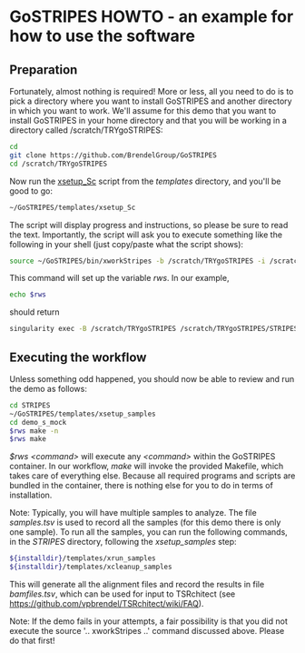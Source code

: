 # GoSTRIPES HOWTO - an example for how to use the software

## Preparation

Fortunately, almost nothing is required! More or less, all you need to do is
to pick a directory where you want to install GoSTRIPES and another directory
in which you want to work. We'll assume for this demo that you want to install
GoSTRIPES in your home directory and that you will be working in a directory
called /scratch/TRYgoSTRIPES:

```bash
cd
git clone https://github.com/BrendelGroup/GoSTRIPES
cd /scratch/TRYgoSTRIPES
```

Now run the [xsetup_Sc](./templates/xsetup_Sc) script from the _templates_
directory, and you'll be good to go:

```bash
~/GoSTRIPES/templates/xsetup_Sc
```

The script will display progress and instructions, so please be sure to read
the text. Importantly, the script will ask you to execute something like the
following in your shell (just copy/paste what the script shows):

```bash
source ~/GoSTRIPES/bin/xworkStripes -b /scratch/TRYgoSTRIPES -i /scratch/TRYgoSTRIPES/STRIPES/gostripes.simg
```

This command will set up the variable _rws_. In our example,

```bash
echo $rws
```
should return 

```bash
singularity exec -B /scratch/TRYgoSTRIPES /scratch/TRYgoSTRIPES/STRIPES/gostripes.simg
```

## Executing the workflow

Unless something odd happened, you should now be able to review and run the demo
as follows:

```bash
cd STRIPES
~/GoSTRIPES/templates/xsetup_samples
cd demo_s_mock
$rws make -n
$rws make
```

_$rws \<command\>_ will execute any _\<command\>_ within the GoSTRIPES
container. In our workflow, _make_ will invoke the provided Makefile, which
takes care of everything else. Because all required programs and scripts are
bundled in the container, there is nothing else for you to do in terms of
installation.

Note: Typically, you will have multiple samples to analyze. The file
_samples.tsv_ is used to record all the samples (for this demo there is only one
sample). To run all the samples, you can run the following commands, in the
_STRIPES_ directory, following the _xsetup\_samples_ step:

```bash
${installdir}/templates/xrun_samples
${installdir}/templates/xcleanup_samples
```

This will generate all the alignment files and record the results in file
_bamfiles.tsv_, which can be used for input to TSRchitect (see
https://github.com/vpbrendel/TSRchitect/wiki/FAQ).

Note: If the demo fails in your attempts, a fair possibility is that you did not
execute the source '.. xworkStripes ..' command discussed above. Please do that
first!

